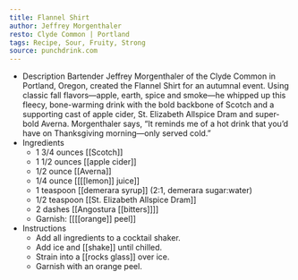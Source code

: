 ```yaml
---
title: Flannel Shirt
author: Jeffrey Morgenthaler
resto: Clyde Common | Portland
tags: Recipe, Sour, Fruity, Strong
source: punchdrink.com
---
```


- Description
  Bartender Jeffrey Morgenthaler of the Clyde Common in Portland, Oregon, created the Flannel Shirt for an autumnal event. Using classic fall flavors—apple, earth, spice and smoke—he whipped up this fleecy, bone-warming drink with the bold backbone of Scotch and a supporting cast of apple cider, St. Elizabeth Allspice Dram and super-bold Averna. Morgenthaler says, “It reminds me of a hot drink that you’d have on Thanksgiving morning—only served cold.”
- Ingredients
	- 1 3/4 ounces [[Scotch]]
	- 1 1/2 ounces [[apple cider]]
	- 1/2 ounce [[Averna]]
	- 1/4 ounce [[[[lemon]] juice]]
	- 1 teaspoon [[demerara syrup]] (2:1, demerara sugar:water)
	- 1/2 teaspoon [[St. Elizabeth Allspice Dram]]
	- 2 dashes [[Angostura [[bitters]]]]
	- Garnish: [[[[orange]] peel]]
- Instructions
	- Add all ingredients to a cocktail shaker.
	- Add ice and [[shake]] until chilled.
	- Strain into a [[rocks glass]] over ice.
	- Garnish with an orange peel.